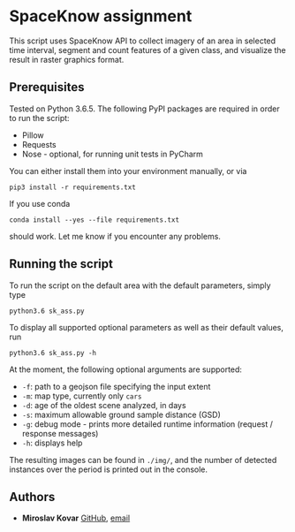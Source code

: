 # SpaceKnow assignment

This script uses SpaceKnow API to collect imagery of an area in selected time interval, segment and count features of 
a given class, and visualize the result in raster graphics format. 

## Prerequisites

Tested on Python 3.6.5. The following PyPI packages are required in order to run the script:

* Pillow
* Requests
* Nose - optional, for running unit tests in PyCharm

You can either install them into your environment manually, or via 
```
pip3 install -r requirements.txt
```
If you use conda
```
conda install --yes --file requirements.txt
```
should work. Let me know if you encounter any problems.

## Running the script

To run the script on the default area with the default parameters, simply type
```
python3.6 sk_ass.py
```

To display all supported optional parameters as well as their default values, run
```
python3.6 sk_ass.py -h
```

At the moment, the following optional arguments are supported:

* `-f`: path to a geojson file specifying the input extent
* `-m`: map type, currently only `cars`
* `-d`: age of the oldest scene analyzed, in days
* `-s`: maximum allowable ground sample distance (GSD)
* `-g`: debug mode - prints more detailed runtime information (request / response messages)
* `-h`: displays help

The resulting images can be found in `./img/`, and the number of detected instances over the period is printed out in 
the console. 

## Authors

* **Miroslav Kovar** [GitHub](https://github.com/mirgee), [email](miroslavkovar@protonmail.com)
